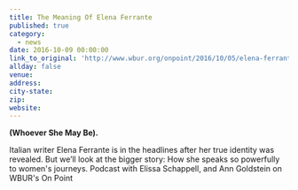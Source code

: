 ```yaml
---
title: The Meaning Of Elena Ferrante
published: true
category:
  - news
date: 2016-10-09 00:00:00
link_to_original: 'http://www.wbur.org/onpoint/2016/10/05/elena-ferrante-real-name'
allday: false
venue:
address:
city-state:
zip:
website:
---
```



**(Whoever She May Be).&nbsp;**

Italian writer Elena Ferrante is in the headlines after her true identity was revealed. But we’ll look at the bigger story: How she speaks so powerfully to women's journeys. Podcast with Elissa Schappell, and Ann Goldstein on WBUR's On Point&nbsp;
